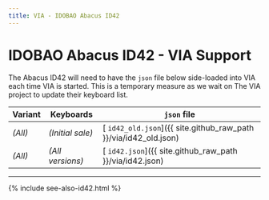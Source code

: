 ```yaml
---
title: VIA - IDOBAO Abacus ID42
---
```


# IDOBAO Abacus ID42 - VIA Support

<div class="border shadow shadow-sm border-warning bg-warning bg-opacity-10 rounded-3 p-2 mb-4 text-opacity-75">
  <i class="fas fa-exclamation-circle text-warning"></i>
  The Abacus ID42 will need to have the <code>json</code> file below side-loaded into VIA each time VIA is started.
  This is a temporary measure as we wait on The VIA project to update their keyboard list.
</div>

| Variant | Keyboards        | `json` file |
|---------|------------------|-------------|
| *(All)* | *(Initial sale)* | [<i class="fas fa-code"></i> `id42_old.json`]({{ site.github_raw_path }}/via/id42_old.json) |
| *(All)* | *(All versions)* | [<i class="fas fa-code"></i> `id42.json`]({{ site.github_raw_path }}/via/id42.json) |


---

{% include see-also-id42.html %}
